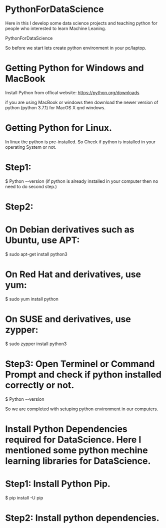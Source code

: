 # PythonForDataScience
Here in this I develop some data science projects and teaching python for people who interested to learn Machine Leaning.

PythonForDataScience

So before we start lets create python environment in your pc/laptop.

# Getting Python for Windows and MacBook

Install Python from offical website: https://python.org/downloads

if you are using MacBook or windows  then download the newer version of  python (python 3.7.1) for MacOS X qnd windows.

# Getting Python for Linux.

In linux the python is pre-installed. So Check if python is installed in your operating System or not.

# Step1: 

$ Python --version (if python is already installed in your computer then no need to do second step.)

# Step2: 

# On Debian derivatives such as Ubuntu, use APT:

$ sudo apt-get install python3

# On Red Hat and derivatives, use yum:

$ sudo yum install python 

# On SUSE and derivatives, use zypper:

$ sudo zypper install python3

# Step3: Open Terminel or Command Prompt and check if python installed correctly or not.

$ Python --version

So we are completed with setuping python environment in our computers.

# Install Python Dependencies required for DataScience. Here I mentioned some python mechine learning libraries for DataScience.

# Step1: Install Python Pip.

$ pip install -U pip

# Step2: Install python dependencies.

